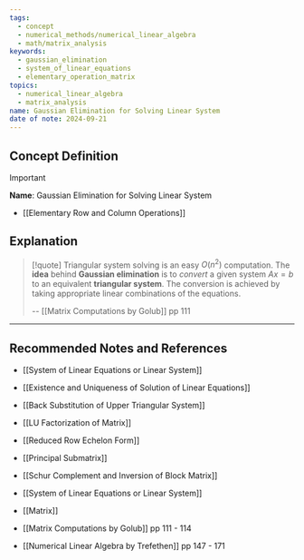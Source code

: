 ```yaml
---
tags:
  - concept
  - numerical_methods/numerical_linear_algebra
  - math/matrix_analysis
keywords:
  - gaussian_elimination
  - system_of_linear_equations
  - elementary_operation_matrix
topics:
  - numerical_linear_algebra
  - matrix_analysis
name: Gaussian Elimination for Solving Linear System
date of note: 2024-09-21
---
```


## Concept Definition

>[!important]
>**Name**: Gaussian Elimination for Solving Linear System





- [[Elementary Row and Column Operations]]

## Explanation

>[!quote]
>Triangular system solving is an easy $O(n^2)$ computation. The **idea** behind **Gaussian  elimination** is to *convert* a given system $Ax = b$ to an equivalent **triangular system**. The conversion is achieved by taking appropriate linear combinations of the equations.
>
>-- [[Matrix Computations by Golub]] pp 111




-----------
##  Recommended Notes and References


- [[System of Linear Equations or Linear System]]
- [[Existence and Uniqueness of Solution of Linear Equations]]
- [[Back Substitution of Upper Triangular System]]
- [[LU Factorization of Matrix]]
- [[Reduced Row Echelon Form]]



- [[Principal Submatrix]]
- [[Schur Complement and Inversion of Block Matrix]]
- [[System of Linear Equations or Linear System]]
- [[Matrix]]


- [[Matrix Computations by Golub]] pp 111 - 114
- [[Numerical Linear Algebra by Trefethen]] pp 147 - 171 